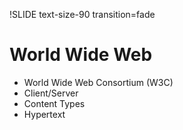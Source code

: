 !SLIDE text-size-90 transition=fade

World Wide Web
===

 * World Wide Web Consortium (W3C)
 * Client/Server
 * Content Types
 * Hypertext

